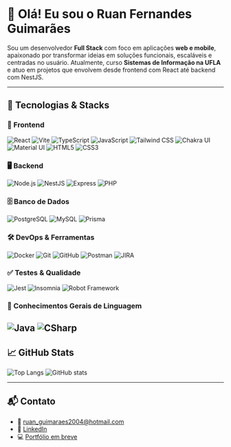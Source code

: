 # 👋 Olá! Eu sou o Ruan Fernandes Guimarães

Sou um desenvolvedor **Full Stack** com foco em aplicações **web e mobile**, apaixonado por transformar ideias em soluções funcionais, escaláveis e centradas no usuário. Atualmente, curso **Sistemas de Informação na UFLA** e atuo em projetos que envolvem desde frontend com React até backend com NestJS.

---

## 🧰 Tecnologias & Stacks

### 🎨 Frontend  
![React](https://img.shields.io/badge/React-20232A?style=for-the-badge&logo=react&logoColor=61DAFB)
![Vite](https://img.shields.io/badge/Vite-646CFF?style=for-the-badge&logo=vite&logoColor=FFD62E)
![TypeScript](https://img.shields.io/badge/TypeScript-3178C6?style=for-the-badge&logo=typescript&logoColor=fff)
![JavaScript](https://img.shields.io/badge/JavaScript-F7DF1E?style=for-the-badge&logo=javascript&logoColor=000)
![Tailwind CSS](https://img.shields.io/badge/Tailwind-06B6D4?style=for-the-badge&logo=tailwindcss&logoColor=fff)
![Chakra UI](https://img.shields.io/badge/Chakra_UI-319795?style=for-the-badge&logo=chakraui&logoColor=fff)
![Material UI](https://img.shields.io/badge/MUI-007FFF?style=for-the-badge&logo=mui&logoColor=fff)
![HTML5](https://img.shields.io/badge/HTML5-E34F26?style=for-the-badge&logo=html5&logoColor=fff)
![CSS3](https://img.shields.io/badge/CSS3-1572B6?style=for-the-badge&logo=css&logoColor=fff)

### 🖥️ Backend  
![Node.js](https://img.shields.io/badge/Node.js-339933?style=for-the-badge&logo=node.js&logoColor=fff)
![NestJS](https://img.shields.io/badge/NestJS-E0234E?style=for-the-badge&logo=nestjs&logoColor=fff)
![Express](https://img.shields.io/badge/Express-000000?style=for-the-badge&logo=express&logoColor=fff)
![PHP](https://img.shields.io/badge/PHP-777BB4?style=for-the-badge&logo=php&logoColor=fff)

### 🗄️ Banco de Dados  
![PostgreSQL](https://img.shields.io/badge/PostgreSQL-4169E1?style=for-the-badge&logo=postgresql&logoColor=fff)
![MySQL](https://img.shields.io/badge/MySQL-00758F?style=for-the-badge&logo=mysql&logoColor=fff)
![Prisma](https://img.shields.io/badge/Prisma-2D3748?style=for-the-badge&logo=prisma&logoColor=fff)

### 🛠️ DevOps & Ferramentas  
![Docker](https://img.shields.io/badge/Docker-2496ED?style=for-the-badge&logo=docker&logoColor=fff)
![Git](https://img.shields.io/badge/Git-F05032?style=for-the-badge&logo=git&logoColor=fff)
![GitHub](https://img.shields.io/badge/GitHub-181717?style=for-the-badge&logo=github&logoColor=fff)
![Postman](https://img.shields.io/badge/Postman-FF6C37?style=for-the-badge&logo=postman&logoColor=fff)
![JIRA](https://img.shields.io/badge/JIRA-0052CC?style=for-the-badge&logo=jira&logoColor=fff)

### ✅ Testes & Qualidade  
![Jest](https://img.shields.io/badge/Jest-C21325?style=for-the-badge&logo=jest&logoColor=fff)
![Insomnia](https://img.shields.io/badge/Insomnia-4000BF?style=for-the-badge&logo=insomnia&logoColor=fff)
![Robot Framework](https://img.shields.io/badge/Robot_Framework-000000?style=for-the-badge)


### 🧠 Conhecimentos Gerais de Linguagem  
![Java](https://img.shields.io/badge/Java-007396?style=for-the-badge&logo=openjdk&logoColor=fff)
![CSharp](https://img.shields.io/badge/C%23-239120?style=for-the-badge&logo=dotnet&logoColor=fff)
---

## 📈 GitHub Stats

![Top Langs](https://github-readme-stats.vercel.app/api/top-langs/?username=RuanFernandes&theme=github_dark&layout=compact)
![GitHub stats](https://github-readme-stats.vercel.app/api?username=RuanFernandes&show_icons=true&theme=github_dark&hide_title=true)

---

## 📬 Contato

- 📧 ruan_guimaraes2004@hotmail.com  
- 💼 [LinkedIn](https://linkedin.com/in/ruanfergui)  
- 💻 [Portfólio em breve](#)

